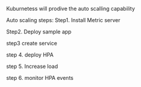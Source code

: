  Kuburnetess will prodive the auto scalling capability

   Auto scaling steps:
Step1. Install Metric server

Step2. Deploy sample app

step3 create service

step 4. deploy HPA

step 5. Increase load

step 6. monitor HPA events
